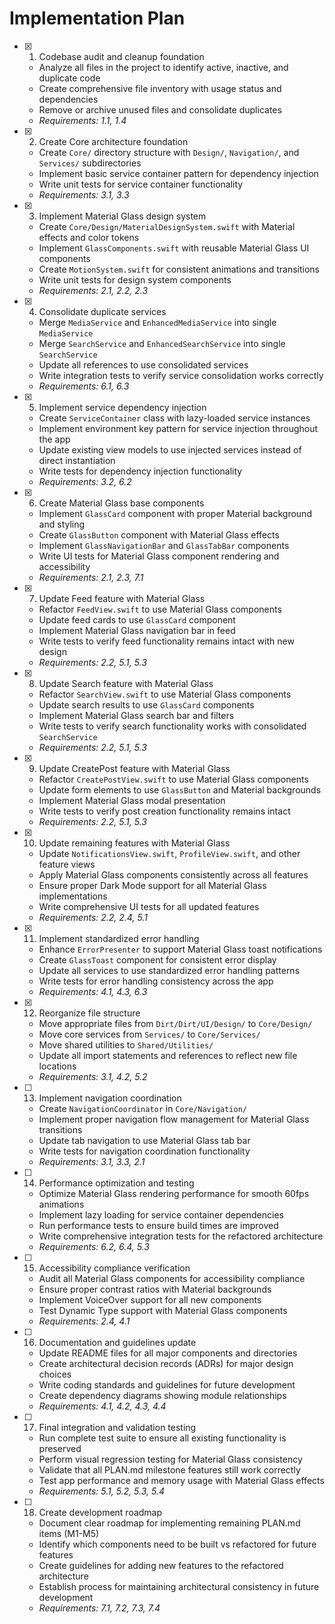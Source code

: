 # Implementation Plan

- [x] 1. Codebase audit and cleanup foundation





  - Analyze all files in the project to identify active, inactive, and duplicate code
  - Create comprehensive file inventory with usage status and dependencies
  - Remove or archive unused files and consolidate duplicates
  - _Requirements: 1.1, 1.4_

- [x] 2. Create Core architecture foundation




  - Create `Core/` directory structure with `Design/`, `Navigation/`, and `Services/` subdirectories
  - Implement basic service container pattern for dependency injection
  - Write unit tests for service container functionality
  - _Requirements: 3.1, 3.3_

- [x] 3. Implement Material Glass design system
  - Create `Core/Design/MaterialDesignSystem.swift` with Material effects and color tokens
  - Implement `GlassComponents.swift` with reusable Material Glass UI components
  - Create `MotionSystem.swift` for consistent animations and transitions
  - Write unit tests for design system components
  - _Requirements: 2.1, 2.2, 2.3_

- [x] 4. Consolidate duplicate services
  - Merge `MediaService` and `EnhancedMediaService` into single `MediaService`
  - Merge `SearchService` and `EnhancedSearchService` into single `SearchService`
  - Update all references to use consolidated services
  - Write integration tests to verify service consolidation works correctly
  - _Requirements: 6.1, 6.3_

- [x] 5. Implement service dependency injection
  - Create `ServiceContainer` class with lazy-loaded service instances
  - Implement environment key pattern for service injection throughout the app
  - Update existing view models to use injected services instead of direct instantiation
  - Write tests for dependency injection functionality
  - _Requirements: 3.2, 6.2_

- [x] 6. Create Material Glass base components
  - Implement `GlassCard` component with proper Material background and styling
  - Create `GlassButton` component with Material Glass effects
  - Implement `GlassNavigationBar` and `GlassTabBar` components
  - Write UI tests for Material Glass component rendering and accessibility
  - _Requirements: 2.1, 2.3, 7.1_

- [x] 7. Update Feed feature with Material Glass
  - Refactor `FeedView.swift` to use Material Glass components
  - Update feed cards to use `GlassCard` component
  - Implement Material Glass navigation bar in feed
  - Write tests to verify feed functionality remains intact with new design
  - _Requirements: 2.2, 5.1, 5.3_

- [x] 8. Update Search feature with Material Glass
  - Refactor `SearchView.swift` to use Material Glass components
  - Update search results to use `GlassCard` components
  - Implement Material Glass search bar and filters
  - Write tests to verify search functionality works with consolidated `SearchService`
  - _Requirements: 2.2, 5.1, 5.3_

- [x] 9. Update CreatePost feature with Material Glass
  - Refactor `CreatePostView.swift` to use Material Glass components
  - Update form elements to use `GlassButton` and Material backgrounds
  - Implement Material Glass modal presentation
  - Write tests to verify post creation functionality remains intact
  - _Requirements: 2.2, 5.1, 5.3_

- [x] 10. Update remaining features with Material Glass
  - Update `NotificationsView.swift`, `ProfileView.swift`, and other feature views
  - Apply Material Glass components consistently across all features
  - Ensure proper Dark Mode support for all Material Glass implementations
  - Write comprehensive UI tests for all updated features
  - _Requirements: 2.2, 2.4, 5.1_

- [x] 11. Implement standardized error handling
  - Enhance `ErrorPresenter` to support Material Glass toast notifications
  - Create `GlassToast` component for consistent error display
  - Update all services to use standardized error handling patterns
  - Write tests for error handling consistency across the app
  - _Requirements: 4.1, 4.3, 6.3_

- [x] 12. Reorganize file structure
  - Move appropriate files from `Dirt/Dirt/UI/Design/` to `Core/Design/`
  - Move core services from `Services/` to `Core/Services/`
  - Move shared utilities to `Shared/Utilities/`
  - Update all import statements and references to reflect new file locations
  - _Requirements: 3.1, 4.2, 5.2_

- [ ] 13. Implement navigation coordination
  - Create `NavigationCoordinator` in `Core/Navigation/`
  - Implement proper navigation flow management for Material Glass transitions
  - Update tab navigation to use Material Glass tab bar
  - Write tests for navigation coordination functionality
  - _Requirements: 3.1, 3.3, 2.1_

- [ ] 14. Performance optimization and testing
  - Optimize Material Glass rendering performance for smooth 60fps animations
  - Implement lazy loading for service container dependencies
  - Run performance tests to ensure build times are improved
  - Write comprehensive integration tests for the refactored architecture
  - _Requirements: 6.2, 6.4, 5.3_

- [ ] 15. Accessibility compliance verification
  - Audit all Material Glass components for accessibility compliance
  - Ensure proper contrast ratios with Material backgrounds
  - Implement VoiceOver support for all new components
  - Test Dynamic Type support with Material Glass components
  - _Requirements: 2.4, 4.1_

- [ ] 16. Documentation and guidelines update
  - Update README files for all major components and directories
  - Create architectural decision records (ADRs) for major design choices
  - Write coding standards and guidelines for future development
  - Create dependency diagrams showing module relationships
  - _Requirements: 4.1, 4.2, 4.3, 4.4_

- [ ] 17. Final integration and validation testing
  - Run complete test suite to ensure all existing functionality is preserved
  - Perform visual regression testing for Material Glass consistency
  - Validate that all PLAN.md milestone features still work correctly
  - Test app performance and memory usage with Material Glass effects
  - _Requirements: 5.1, 5.2, 5.3, 5.4_

- [ ] 18. Create development roadmap
  - Document clear roadmap for implementing remaining PLAN.md items (M1-M5)
  - Identify which components need to be built vs refactored for future features
  - Create guidelines for adding new features to the refactored architecture
  - Establish process for maintaining architectural consistency in future development
  - _Requirements: 7.1, 7.2, 7.3, 7.4_